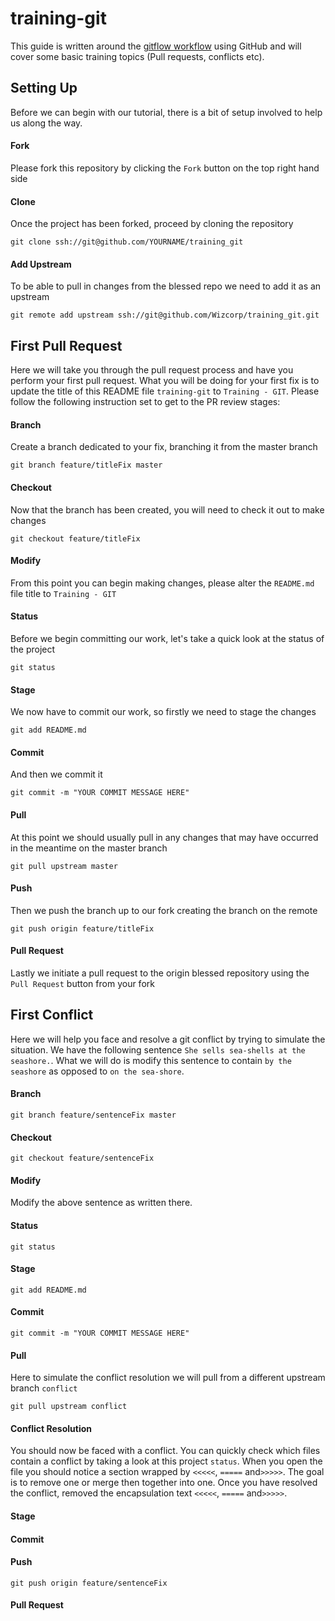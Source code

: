 training-git
============
This guide is written around the [gitflow workflow](http://nvie.com/posts/a-successful-git-branching-model/) using
GitHub and will cover some basic training topics (Pull requests, conflicts etc).


Setting Up
----------
Before we can begin with our tutorial, there is a bit of setup involved to help us along the way.

#### Fork
Please fork this repository by clicking the `Fork` button on the top right hand side

#### Clone
Once the project has been forked, proceed by cloning the repository

`git clone ssh://git@github.com/YOURNAME/training_git`

#### Add Upstream
To be able to pull in changes from the blessed repo we need to add it as an upstream

`git remote add upstream ssh://git@github.com/Wizcorp/training_git.git`


First Pull Request
------------------
Here we will take you through the pull request process and have you perform your first pull request. What you will be
doing for your first fix is to update the title of this README file `training-git` to `Training - GIT`. Please follow
the following instruction set to get to the PR review stages:

#### Branch
Create a branch dedicated to your fix, branching it from the master branch

`git branch feature/titleFix master`

#### Checkout
Now that the branch has been created, you will need to check it out to make changes

`git checkout feature/titleFix`

#### Modify
From this point you can begin making changes, please alter the `README.md` file title to `Training - GIT`

#### Status
Before we begin committing our work, let's take a quick look at the status of the project

`git status`

#### Stage
We now have to commit our work, so firstly we need to stage the changes

`git add README.md`

#### Commit
And then we commit it

`git commit -m "YOUR COMMIT MESSAGE HERE"`

#### Pull
At this point we should usually pull in any changes that may have occurred in the meantime on the master branch

`git pull upstream master`

#### Push
Then we push the branch up to our fork creating the branch on the remote

`git push origin feature/titleFix`

#### Pull Request
Lastly we initiate a pull request to the origin blessed repository using the `Pull Request` button from your fork


First Conflict
--------------
Here we will help you face and resolve a git conflict by trying to simulate the situation. We have the following
sentence `She sells sea-shells at the seashore.`. What we will do is modify this sentence to contain `by the seashore`
as opposed to `on the sea-shore`.

#### Branch

`git branch feature/sentenceFix master`

#### Checkout

`git checkout feature/sentenceFix`

#### Modify
Modify the above sentence as written there.

#### Status

`git status`

#### Stage

`git add README.md`

#### Commit

`git commit -m "YOUR COMMIT MESSAGE HERE"`

#### Pull
Here to simulate the conflict resolution we will pull from a different upstream branch `conflict`

`git pull upstream conflict`

#### Conflict Resolution
You should now be faced with a conflict. You can quickly check which files contain a conflict by taking a look at this
project `status`. When you open the file you should notice a section wrapped by `<<<<<`, `=====` and`>>>>>`. The goal is
to remove one or merge then together into one. Once you have resolved the conflict, removed the encapsulation text
`<<<<<`, `=====` and`>>>>>`.

#### Stage

#### Commit

#### Push

`git push origin feature/sentenceFix`

#### Pull Request
